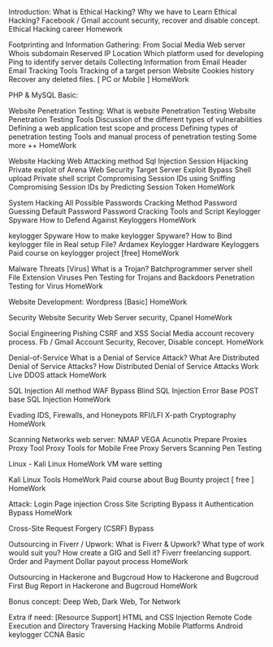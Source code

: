﻿ Introduction:
        What is Ethical Hacking?
        Why we have to Learn Ethical Hacking?
        Facebook / Gmail  account security, recover and disable concept.
        Ethical Hacking career
        Homework

Footprinting and Information Gathering:
        From Social Media
        Web server Whois
        subdomain
        Reserved IP Location
        Which platform used for developing
        Ping to identify server details
        Collecting Information from Email Header
        Email Tracking Tools
        Tracking of a target person
        Website Cookies history
        Recover any deleted files. [ PC or Mobile ]
        HomeWork

PHP & MySQL Basic:

Website Penetration Testing:
        What is website Penetration Testing
        Website Penetration Testing Tools
        Discussion of the different types of vulnerabilities
        Defining a web application test scope and process
        Defining types of penetration testing
        Tools and manual process of penetration testing
        Some more ++
        HomeWork

Website Hacking
        Web Attacking method
        Sql Injection
        Session Hijacking
        Private exploit of Arena Web Security
        Target Server Exploit
        Bypass
        Shell upload
        Private shell script
        Compromising Session IDs using Sniffing
        Compromising Session IDs by Predicting Session Token
        HomeWork

System Hacking
        All Possible Passwords Cracking Method
        Password Guessing
        Default Password
        Password Cracking Tools and Script
        Keylogger
        Spyware
        How to Defend Against Keyloggers
        HomeWork

keylogger Spyware
        How to make keylogger Spyware?
        How to Bind keylogger file in Real setup File?
        Ardamex Keylogger
        Hardware Keyloggers
        Paid course on keylogger project [free]
        HomeWork

Malware Threats [Virus]
        What is a Trojan?
        Batchprogrammer
        server shell
        File Extension Viruses
        Pen Testing for Trojans and Backdoors
        Penetration Testing for Virus
        HomeWork

Website Development:
        Wordpress [Basic]
        HomeWork

Security
        Website Security
        Web Server security, Cpanel
        HomeWork

Social Engineering
        Pishing
        CSRF and XSS
        Social Media account recovery process.
        Fb / Gmail Account Security, Recover, Disable concept.
        HomeWork

Denial-of-Service
        What is a Denial of Service Attack?
        What Are Distributed Denial of Service Attacks?
        How Distributed Denial of Service Attacks Work
        Live DDOS attack
        HomeWork

SQL Injection All method
        WAF Bypass
        Blind SQL Injection
        Error Base
        POST base SQL Injection
        HomeWork

Evading IDS, Firewalls, and Honeypots
        RFI/LFI
        X-path
        Cryptography
        HomeWork

Scanning Networks web server:
        NMAP
        VEGA
        Acunotix
        Prepare Proxies
        Proxy Tool
        Proxy Tools for Mobile
        Free Proxy Servers
        Scanning Pen Testing

Linux - Kali Linux
        HomeWork
        VM ware setting

Kali Linux Tools
        HomeWork
        Paid course about Bug Bounty project [ free ]
        HomeWork

Attack:
        Login Page injection
        Cross Site Scripting
        Bypass it
        Authentication Bypass
        HomeWork

Cross-Site Request Forgery (CSRF)
        Bypass

Outsourcing in Fiverr / Upwork:
        What is Fiverr & Upwork?
        What type of work would suit you?
        How create a GIG and Sell it?
        Fiverr freelancing support.
        Order and Payment
        Dollar payout process
        HomeWork

Outsourcing in Hackerone and Bugcroud
        How to Hackerone and Bugcroud
        First Bug Report in Hackerone and Bugcroud
        HomeWork

Bonus concept: Deep Web, Dark Web, Tor Network

Extra if need: [Resource Support]
        HTML and CSS Injection
        Remote Code Execution and Directory Traversing
        Hacking Mobile Platforms
        Android keylogger
        CCNA Basic
